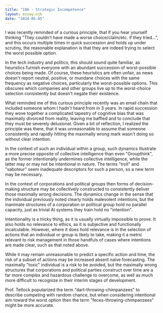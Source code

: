 ```yaml
---
title: "186 - Strategic Incompetence"
layout: essay.njk
date: "2024-05-05"
---
```


I was recently reminded of a curious principle, that if you hear yourself thinking "They couldn't have made a worse choice/claim/etc. if they tried...", and this occurs multiple times in quick succession and holds up under scrutiny, the reasonable explanation is that they are indeed trying to select the worst possible option.

In the tech industry and politics, this should sound quite familiar, as heuristics furnish everyone with an abundant succession of worst-possible choices being made. Of course, these heuristics are often unfair, as news doesn't report neutral, positive, or mundane choices with the same frequency as negative choices, particularly the worst-possible options. This obscures which companies and other groups live up to the worst-choice selection consistently but doesn't negate their existence.

What reminded me of this curious principle recently was an email chain that included someone whom I hadn't heard from in 3 years. In rapid succession they wove together a complicated tapestry of cognitive bias that was maximally divorced from reality, leaving me baffled and to conclude that they must be severely delusional. Given a bit of reflection, I realized the principle was there, that it was unreasonable to assume that someone consistently and rapidly hitting the maximally wrong mark wasn't doing so without clear intention.

In the context of such an individual within a group, such dynamics illustrate a more precise opposite of collective intelligence than even "Groupthink", as the former intentionally undermines collective intelligence, while the latter may or may not be intentional in nature. The terms "troll" and "saboteur" seem inadequate descriptors for such a person, so a new term may be necessary.

In the context of corporations and political groups then forms of decision-making structure may be collectively constructed to consistently deliver those maximally wrong decisions. The dynamics change in the sense that the individual previously noted clearly holds malevolent intentions, but the inanimate structures of a corporation or political group hold no parallel capacity, just as trivial AI systems they train hold no "intention".

Intentionality is a tricky thing, as it is usually virtually impossible to prove. It also holds no relevance to ethics, as it is subjective and functionally incalculable. However, where it does hold relevance is in the selection of actions that an individual or group is likely to take, making it a metric relevant to risk management in those handfuls of cases where intentions are made clear, such as that noted above.

While it may remain unreasonable to predict a specific action and time, the risk of a subset of actions may be increased absent naïve forecasting. The maximally "toxic" individual is a risk to be avoided, but the maximally wrong structures that corporations and political parties construct over time are a far more complex and hazardous challenge to overcome, as well as much more difficult to recognize in their interim stages of development.

Prof. Tetlock popularized the term "dart-throwing-chimpanzees" to describe competing with random chance, but when considering intentional aim toward the worst option then the term "feces-throwing-chimpanzees" might be more accurate.
